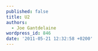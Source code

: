 ```yaml
---
published: false
title: U2
authors:
  - Joe Gantdelaine
wordpress_id: 846
date: '2011-05-21 12:32:58 +0200'
---
```


